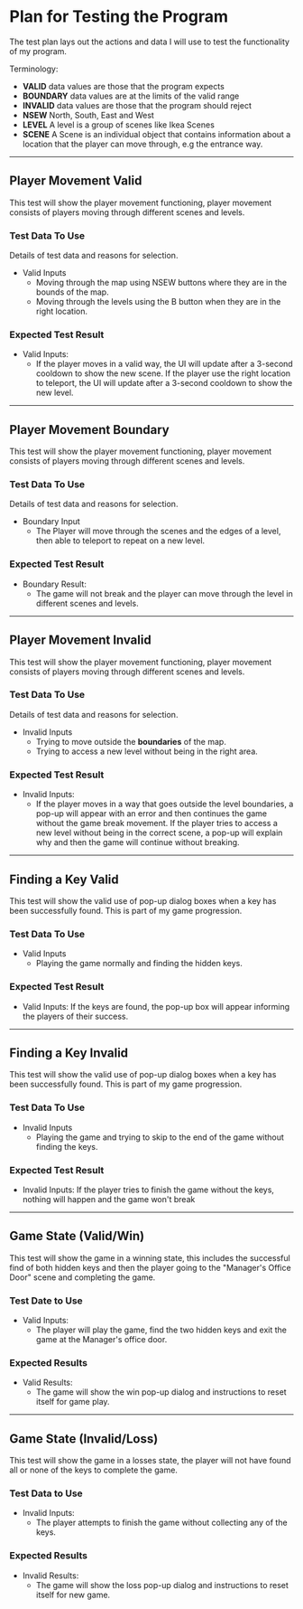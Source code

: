 # Plan for Testing the Program

The test plan lays out the actions and data I will use to test the functionality of my program.

Terminology:

- **VALID** data values are those that the program expects
- **BOUNDARY** data values are at the limits of the valid range
- **INVALID** data values are those that the program should reject
- **NSEW** North, South, East and West
- **LEVEL** A level is a group of scenes like Ikea Scenes
- **SCENE** A Scene is an individual object that contains information about a location that the player can move through,
e.g the entrance way.

---

## Player Movement Valid

This test will show the player movement functioning, player movement consists of players moving through different scenes
and levels.

### Test Data To Use

Details of test data and reasons for selection.

- Valid Inputs
  - Moving through the map using NSEW buttons where they are in the bounds of the map.
  - Moving through the levels using the B button when they are in the right location.

### Expected Test Result

- Valid Inputs: 
  - If the player moves in a valid way, the UI will update after a 3-second cooldown to show the new scene.
  If the player use the right location to teleport, the UI will update after a 3-second cooldown to show the new level.

---

## Player Movement Boundary

This test will show the player movement functioning, player movement consists of players moving through different scenes
and levels.

### Test Data To Use

Details of test data and reasons for selection.

- Boundary Input
  - The Player will move through the scenes and the edges of a level, then able to teleport to repeat on a new level.

### Expected Test Result

- Boundary Result:
  - The game will not break and the player can move through the level in different scenes and levels.

---

## Player Movement Invalid

This test will show the player movement functioning, player movement consists of players moving through different scenes
and levels.

### Test Data To Use

Details of test data and reasons for selection.

- Invalid Inputs
  - Trying to move outside the **boundaries** of the map.
  - Trying to access a new level without being in the right area.

### Expected Test Result

- Invalid Inputs: 
  - If the player moves in a way that goes outside the level boundaries, a pop-up will appear with an error
    and then continues the game without the game break movement. If the player tries to access a new level without being in
    the correct scene, a pop-up will explain why and then the game will continue without breaking.

---

## Finding a Key Valid

This test will show the valid use of pop-up dialog boxes when a key has been successfully found. This is part of my game
progression.

### Test Data To Use

- Valid Inputs
  - Playing the game normally and finding the hidden keys.

### Expected Test Result

- Valid Inputs: If the keys are found, the pop-up box will appear informing the players of their success.

---

## Finding a Key Invalid

This test will show the valid use of pop-up dialog boxes when a key has been successfully found. This is part of my game
progression.

### Test Data To Use

- Invalid Inputs
  - Playing the game and trying to skip to the end of the game without finding the keys.

### Expected Test Result

- Invalid Inputs: If the player tries to finish the game without the keys, nothing will happen and the game won't break

---

## Game State (Valid/Win)

This test will show the game in a winning state, this includes the successful find of both hidden keys and then the player
going to the "Manager's Office Door" scene and completing the game.

### Test Date to Use
- Valid Inputs:
  - The player will play the game, find the two hidden keys and exit the game at the Manager's office door.

### Expected Results
- Valid Results: 
  - The game will show the win pop-up dialog and instructions to reset itself for game play.

---

## Game State (Invalid/Loss)

This test will show the game in a losses state, the player will not have found all or
none of the keys to complete the 
game.

### Test Data to Use
- Invalid Inputs:
  - The player attempts to finish the game without collecting any of the keys.

### Expected Results
- Invalid Results:
  - The game will show the loss pop-up dialog and instructions to reset itself for new game.

